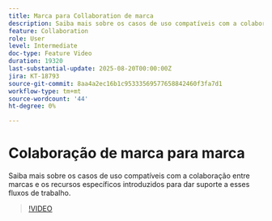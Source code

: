 ```yaml
---
title: Marca para Collaboration de marca
description: Saiba mais sobre os casos de uso compatíveis com a colaboração entre marcas e os recursos específicos introduzidos para dar suporte a esses fluxos de trabalho.
feature: Collaboration
role: User
level: Intermediate
doc-type: Feature Video
duration: 19320
last-substantial-update: 2025-08-20T00:00:00Z
jira: KT-18793
source-git-commit: 8aa4a2ec16b1c95333569577658842460f3fa7d1
workflow-type: tm+mt
source-wordcount: '44'
ht-degree: 0%

---
```



# Colaboração de marca para marca

Saiba mais sobre os casos de uso compatíveis com a colaboração entre marcas e os recursos específicos introduzidos para dar suporte a esses fluxos de trabalho.

>[!VIDEO](https://video.tv.adobe.com/v/3470936/?learn=on&enablevpops)
